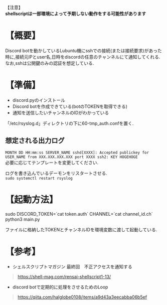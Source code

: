 【注意】  
**shellscriptは一部環境によって予期しない動作をする可能性があります**

# 【概要】  
Discord botを動かしているLubuntu機にsshでの接続(または接続要求)があった時に,接続元IPとuser名,日時をdiscordの任意のチャンネルにて通知してくれる.
なお,sshは公開鍵のみの認証を想定している.

# 【準備】
 - discord.pyのインストール  
 - Discord botを作成できている(botのTOKENを取得できる)  
 - 通知を送信したいチャンネルのIDがわかっている  

「/etc/rsyslog.d」ディレクトリの下に60-tmp_auth.confを置く.  
  
## 想定される出力ログ  
`MONTH DD HH:mm:ss SERVER_NAME sshd[XXXX]: Accepted publickey for USER_NAME from XXX.XXX.XXX.XXX port XXXX ssh2: KEY HOGEHOGE`  
必要に応じてテンプレートを変更してください.  

ログを書き込んでいるデーモンをリスタートさせる.  
`sudo systemctl restart rsyslog`

# 【起動方法】  
sudo DISCORD_TOKEN=\`cat token.auth\` CHANNEL=\`cat channel_id.ch\` python3 main.py

ファイルに格納したTOKENとチャンネルIDを環境変数に渡して起動している.


# 【参考】  
 - シェルスクリプトマガジン 最終回　不正アクセスを通知する  
> https://shell-mag.com/rensai-shellscript1-13/
 - discord botで定期的に処理をさせるためのLoop
> https://qiita.com/halglobe0108/items/a9d43a3eecabba06b5ef

